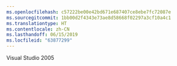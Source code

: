 ```yaml
---
ms.openlocfilehash: c57222be00e42bd671e687407ce8ebe7fc72087e
ms.sourcegitcommit: 1bb00d2f4343e73ae8d58668f02297a3cf10a4c1
ms.translationtype: HT
ms.contentlocale: zh-CN
ms.lasthandoff: 06/15/2019
ms.locfileid: "63877299"
---
```

Visual Studio 2005